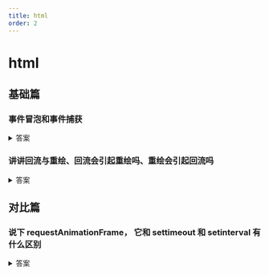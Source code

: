 ```yaml
---
title: html
order: 2
---
```




# html

## 基础篇



### 事件冒泡和事件捕获 

<details class="details-block"><summary>答案</summary>

事件冒泡和事件捕获是浏览器中常见的两种事件传播机制，它们描述的是**当一个元素上的事件被触发时，该事件是如何向上传递和处理的**。

**事件冒泡**：当一个元素上的事件被触发时，该事件会**从该元素开始向上冒泡传递，直到传递到文档根节点为止**。例如，当在一个按钮上点击时，该点击事件会从该按钮开始向上传递，先是触发按钮上的事件处理函数，然后再依次触发按钮所在的父元素上的事件处理函数，一直传递到文档根节点为止。

**事件捕获**：当一个元素上的事件被触发时，该事件会**从文档根节点开始向下捕获传递，直到传递到该元素为止**。例如，当在一个按钮上点击时，该点击事件会从文档根节点开始向下传递，先依次触发文档根节点到该按钮所在的父元素上的事件处理函数，最后再触发按钮上的事件处理函数。

在浏览器中，事件传播机制默认是事件冒泡。通过调用事件对象的 `stopPropagation()` 方法来阻止事件冒泡或事件捕获。

</details>





### 讲讲回流与重绘、回流会引起重绘吗、重绘会引起回流吗

<details class="details-block"><summary>答案</summary>


回流（reflow）和重绘（repaint）是浏览器渲染页面时的两个关键步骤。

回流：指浏览器**重新计算页面中元素的位置和大小**等信息的过程。当页面中某个元素的尺寸、位置、显示状态等属性发生变化时，浏览器需要重新计算该元素及其周围元素的位置和大小等信息，这个过程就是回流。

重绘：指浏览器根据**元素的最新属性值重新绘制页面**的过程。当页面中某个元素的颜色、背景色、边框等属性发生变化时，浏览器会重新绘制该元素，这个过程就是重绘。

**回流会引起重绘，但重绘不一定会引起回流**。

当页面中某个元素的位置、大小、布局等属性发生变化时，浏览器需要重新计算该元素及其周围元素的位置和大小，这个过程就会引起回流，同时浏览器会重新绘制这些元素，这个过程就会引起重绘。

反之，当页面中某个元素的颜色、背景色等属性发生变化时，浏览器只需要重新绘制该元素，而不需要重新计算该元素及其周围元素的位置和大小，因此不会引起回流。

因此，为了**提高页面的性能**，我们应该尽可能地减少回流和重绘的次数。可以通过以下几种方式：

- 使用 CSS3 的 `transform` 属性来代替 top/left 等定位属性，因为 transform 不会引起回流；
- 将**多次对 DOM 的操作合并成一次**，避免频繁更新 DOM；
- 使用文档碎片（`DocumentFragment`）来批量操作 DOM；
- 使用 **CSS 动画代替 `JavaScript` 动画**，因为 CSS 动画的性能更高；
- **避免频繁查询某个元素的属性值**，应该将查询结果缓存起来。

</details>



## 对比篇

### 说下 requestAnimationFrame， 它和 settimeout 和 setinterval 有什么区别

<details class="details-block"><summary>答案</summary>


`requestAnimationFrame` 是一种浏览器提供的 API，它用于优化动画的性能和流畅度。与 `setTimeout` 和 `setInterval` 相比，`requestAnimationFrame` 在实现动画效果时有以下区别：

**时序问题**：**`setTimeout` 和 `setInterval` 的执行时间不是固定的，取决于浏览器当前的负载情况**，可能会导致动画帧率过低或过高，从而影响动画的流畅度和视觉效果。而 `requestAnimationFrame` 的执行时间是由浏览器的刷新频率决定的，通常为每秒 60 次。

**节省资源**：**setTimeout 和 setInterval 的执行是由 `JavaScript` 引擎控制的**，因此可能会占用过多的 CPU 资源，从而影响其他 JavaScript 代码的执行效率。**而 `requestAnimationFrame` 的执行是由浏览器引擎控制的**，可以更好地协调资源的使用，从而减少浏览器的负担。 


</details>



